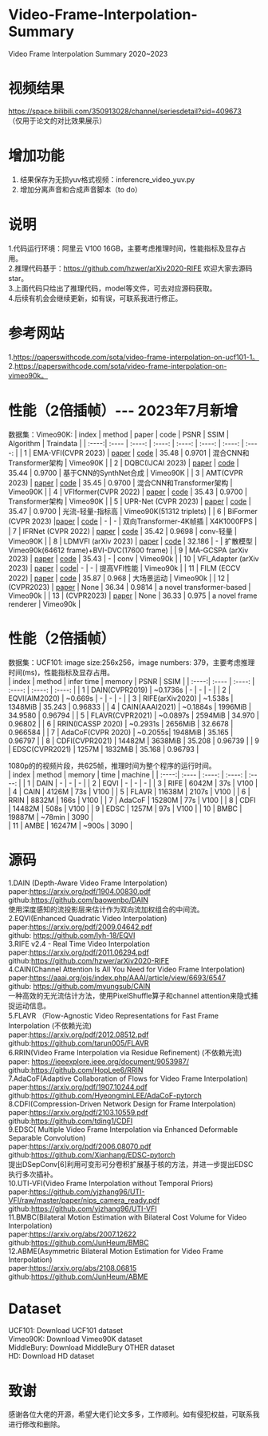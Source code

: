 # Video-Frame-Interpolation-Summary
Video Frame Interpolation Summary 2020~2023
# 视频结果
https://space.bilibili.com/350913028/channel/seriesdetail?sid=409673      
（仅用于论文的对比效果展示）    
# 增加功能  
1. 结果保存为无损yuv格式视频：inferencre_video_yuv.py  
2. 增加分离声音和合成声音脚本（to do）    

# 说明
1.代码运行环境：阿里云 V100 16GB，主要考虑推理时间，性能指标及显存占用。    
2.推理代码基于：https://github.com/hzwer/arXiv2020-RIFE 欢迎大家去源码star。    
3.上面代码只给出了推理代码，model等文件，可去对应源码获取。    
4.后续有机会会继续更新，如有误，可联系我进行修正。  

# 参考网站
1.https://paperswithcode.com/sota/video-frame-interpolation-on-ucf101-1。    
2.https://paperswithcode.com/sota/video-frame-interpolation-on-vimeo90k。 

# 性能（2倍插帧）--- 2023年7月新增
数据集：Vimeo90K:
| index | method  | paper | code | PSNR | SSIM | Algorithm | Traindata |
| :----:| :---- | :----: | :----: | :----: | :----: | :----: | :----: |
| 1 | EMA-VFI(CVPR 2023) | [paper](https://arxiv.org/pdf/2303.00440v2.pdf) | [code](https://github.com/mcg-nju/ema-vfi ) | 35.48 | 0.9701 | 混合CNN和Transformer架构 | Vimeo90K |
| 2 | DQBC(IJCAI 2023) | [paper](https://arxiv.org/pdf/2304.13596.pdf) | [code](https://github.com/kinoud/DQBC) | 35.44 | 0.9700 | 基于CNN的SynthNet合成 | Vimeo90K |
| 3 | AMT(CVPR 2023) | [paper](https://arxiv.org/pdf/2304.09790.pdf) | [code](https://github.com/mcg-nku/amt) | 35.45 | 0.9700 | 混合CNN和Transformer架构 | Vimeo90K |
| 4 | VFIformer(CVPR 2022) | [paper](https://arxiv.org/pdf/2205.07230.pdf) | [code](https://github.com/dvlab-research/VFIformer) | 35.43 | 0.9700 | Transformer架构 | Vimeo90K |
| 5 | UPR-Net (CVPR 2023) | [paper](https://arxiv.org/pdf/2211.03456.pdf) | [code](https://github.com/srcn-ivl/upr-net) | 35.47 | 0.9700 | 光流-轻量-指标高 | Vimeo90K(51312 triplets) |
| 6 | BiFormer (CVPR 2023) |[paper](https://arxiv.org/pdf/2304.02225.pdf) | [code](https://github.com/junheum/biformer) | - | - | 双向Transformer-4K帧插 | X4K1000FPS |
| 7 | IFRNet (CVPR 2022) | [paper](https://openaccess.thecvf.com/content/CVPR2022/papers/Kong_IFRNet_Intermediate_Feature_Refine_Network_for_Efficient_Frame_Interpolation_CVPR_2022_paper.pdf) | [code](https://github.com/ltkong218/IFRNet) | 35.42 | 0.9698 | conv-轻量 | Vimeo90K |
| 8 | LDMVFI (arXiv 2023) | [paper](https://arxiv.org/pdf/2303.09508.pdf) | [code](https://github.com/danier97/LDMVFI) | 32.186 | - | 扩散模型 | Vimeo90k(64612 frame)+BVI-DVC(17600 frame) |
| 9 | MA-GCSPA (arXiv 2023) | [paper](https://openaccess.thecvf.com/content/CVPR2023/papers/Zhou_Exploring_Motion_Ambiguity_and_Alignment_for_High-Quality_Video_Frame_Interpolation_CVPR_2023_paper.pdf) | [code](https://github.com/redrock303/CVPR23-MA-GCSPA) | 35.43 | - | conv | Vimeo90k |
| 10 | VFI_Adapter (arXiv 2023) | [paper](https://arxiv.org/pdf/2306.13933.pdf) | [code](https://github.com/haoningwu3639/VFI_Adapter)| - | - | 提高VFI性能 | Vimeo90k |
| 11 | FILM (ECCV 2022) | [paper](https://arxiv.org/pdf/2202.04901.pdf) | [code](https://github.com/google-research/frame-interpolation) | 35.87 | 0.968 | 大场景运动 | Vimeo90k |
| 12 |  (CVPR2023) | [paper](https://openaccess.thecvf.com/content/CVPR2023/papers/Plack_Frame_Interpolation_Transformer_and_Uncertainty_Guidance_CVPR_2023_paper.pdf) | None | 36.34 | 0.9814 | a novel transformer-based | Vimeo90k |
| 13 |  (CVPR2023) | [paper](https://arxiv.org/pdf/2202.04901.pdf) | None | 36.33 | 0.975 | a novel frame renderer | Vimeo90k |

# 性能（2倍插帧）
数据集：UCF101:  image size:256x256，image numbers: 379，主要考虑推理时间(ms)，性能指标及显存占用。    
| index | method  | infer time | memory | PSNR | SSIM |
| :----:| :---- | :----: | :----: | :----: | :----: |
| 1 | DAIN(CVPR2019) | ~0.1736s | - | - | - |
| 2 | EQVI(AIM2020) | ~0.669s | - | - | - |
| 3 | RIFE(arXiv2020) | ~1.538s | 1348MiB | 35.243 | 0.96833 |
| 4 | CAIN(AAAI2021) | ~0.1884s | 1996MiB | 34.9580 | 0.96794 |
| 5 | FLAVR(CVPR2021) | ~0.0897s | 2594MiB | 34.970 | 0.96802 |
| 6 | RRIN(ICASSP 2020) | ~0.2931s | 2656MiB | 32.6678 | 0.966584 |
| 7 | AdaCoF(CVPR 2020) | ~0.2055s| 1948MiB | 35.165 | 0.96797 |
| 8 | CDFI(CVPR2021) | 14482M | 3638MiB | 35.208 | 0.96739 |
| 9 | EDSC(CVPR2021) | 1257M | 1832MiB | 35.168 | 0.96793 |


1080p的的视频片段，共625帧，推理时间为整个程序的运行时间。     
| index | method | memory | time | machine |
| :----:| :---- | :----: | :----: | :----: |
| 1 | DAIN | - | - | - |
| 2 | EQVI | - | - | - |
| 3 | RIFE | 6042M | 37s | V100 |
| 4 | CAIN | 4126M | 73s | V100 |
| 5 | FLAVR | 11638M | 2107s | V100 |
| 6 | RRIN | 8832M | 166s | V100 |
| 7 | AdaCoF | 15280M | 77s | V100 |
| 8 | CDFI | 14482M | 508s | V100 |
| 9 | EDSC | 1257M | 97s | V100 |
| 10 | BMBC | 19887M | ~78min | 3090 |      
| 11 | AMBE | 16247M | ~900s | 3090 |      
   
# 源码
1.DAIN (Depth-Aware Video Frame Interpolation)    
   paper:https://arxiv.org/pdf/1904.00830.pdf    
   github:https://github.com/baowenbo/DAIN    
   使用深度感知的流投影层来估计作为双向流加权组合的中间流。    
2.EQVI(Enhanced Quadratic Video Interpolation)     
   paper:https://arxiv.org/pdf/2009.04642.pdf    
   github: https://github.com/lyh-18/EQVI    
3.RIFE v2.4 - Real Time Video Interpolation      
   paper:https://arxiv.org/pdf/2011.06294.pdf    
   github:https://github.com/hzwer/arXiv2020-RIFE    
4.CAIN(Channel Attention Is All You Need for Video Frame Interpolation)    
   paper:https://aaai.org/ojs/index.php/AAAI/article/view/6693/6547    
   github: https://github.com/myungsub/CAIN    
  一种高效的无光流估计方法，使用PixelShuffle算子和channel attention来隐式捕捉运动信息。    
5.FLAVR （Flow-Agnostic Video Representations for Fast Frame Interpolation (不依赖光流)    
   paper:https://arxiv.org/pdf/2012.08512.pdf    
   github:https://github.com/tarun005/FLAVR    
6.RRIN(Video Frame Interpolation via Residue Refinement) (不依赖光流)    
   paper:   https://ieeexplore.ieee.org/document/9053987/    
   github:https://github.com/HopLee6/RRIN    
7.AdaCoF(Adaptive Collaboration of Flows for Video Frame Interpolation)    
   paper:https://arxiv.org/pdf/1907.10244.pdf    
   github:https://github.com/HyeongminLEE/AdaCoF-pytorch    
8.CDFI(Compression-Driven Network Design for Frame Interpolation)    
   paper:https://arxiv.org/pdf/2103.10559.pdf    
   github:https://github.com/tding1/CDFI    
9.EDSC( Multiple Video Frame Interpolation via Enhanced Deformable Separable Convolution)    
   paper:https://arxiv.org/pdf/2006.08070.pdf    
   github:https://github.com/Xianhang/EDSC-pytorch    
    提出DSepConv[6]利用可变形可分卷积扩展基于核的方法，并进一步提出EDSC执行多次插补。    
10.UTI-VFI(Video Frame Interpolation without Temporal Priors)    
   paper:https://github.com/yjzhang96/UTI-VFI/raw/master/paper/nips_camera_ready.pdf    
   github:https://github.com/yjzhang96/UTI-VFI   
11.BMBC(Bilateral Motion Estimation with Bilateral Cost Volume for Video Interpolation)    
   paper:https://arxiv.org/abs/2007.12622    
   github:https://github.com/JunHeum/BMBC   
12.ABME(Asymmetric Bilateral Motion Estimation for Video Frame Interpolation)    
   paper:https://arxiv.org/abs/2108.06815    
   github:https://github.com/JunHeum/ABME  
# Dataset
UCF101: Download UCF101 dataset    
Vimeo90K: Download Vimeo90K dataset    
MiddleBury: Download MiddleBury OTHER dataset    
HD: Download HD dataset    
# 致谢
感谢各位大佬的开源，希望大佬们论文多多，工作顺利。如有侵犯权益，可联系我进行修改和删除。    
